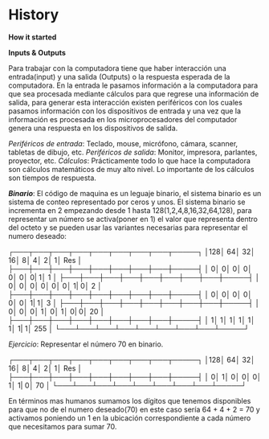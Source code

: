 # History

**How it started**

**Inputs & Outputs**

Para trabajar con la computadora tiene que haber interacción una entrada(input) y una salida (Outputs) o la respuesta esperada de la computadora. En la entrada le pasamos información a la computadora para que sea procesada mediante cálculos para que regrese una información de salida, para generar esta interacción existen periféricos con los cuales pasamos información con los dispositivos de entrada y una vez que la información es procesada en los microprocesadores del computador genera una respuesta en los dispositivos de salida.

_Periféricos de entrada_: Teclado, mouse, micrófono, cámara, scanner, tabletas de dibujo, etc.
_Periféricos de salida_: Monitor, impresora, parlantes, proyector, etc.
_Cálculos_: Prácticamente todo lo que hace la computadora son cálculos matemáticos de muy alto nivel. Lo importante de los cálculos son tiempos de respuesta.

**_Binario_**: El código de maquina es un leguaje binario, el sistema binario es un sistema de conteo representado por ceros y unos. El sistema binario se incrementa en 2 empezando desde 1 hasta 128(1,2,4,8,16,32,64,128), para representar un número se activa(poner en 1) el valor que representa dentro del octeto y se pueden usar las variantes necesarias para representar el numero deseado:

┌───┬───┬───┬───┬───┬───┬───┬───┬─────┐
│128│ 64│ 32│ 16│  8│  4│  2│  1│ Res │
├───┼───┼───┼───┼───┼───┼───┼───┼─────┤
│  0│  0│  0│  0│  0│  0│  0|  1│   1 │
├───┼───┼───┼───┼───┼───┼───┼───┼─────┤
│  0│  0│  0│  0│  0│  0│  1|  0│   2 │
├───┼───┼───┼───┼───┼───┼───┼───┼─────┤
│  0│  0│  0│  0│  0│  0│  1|  1│   3 │
├───┼───┼───┼───┼───┼───┼───┼───┼─────┤
│  0│  0│  0│  1│  0│  1│  0|  0│  20 │
├───┼───┼───┼───┼───┼───┼───┼───┼─────┤
│  1│  1│  1│  1│  1│  1│  1|  1│ 255 │
└───┴───┴───┴───┴───┴───┴───┴───┴─────┘

_Ejercicio_: Representar el número 70 en binario.

┌───┬───┬───┬───┬───┬───┬───┬───┬─────┐
│128│ 64│ 32│ 16│  8│  4│  2│  1│ Res │
├───┼───┼───┼───┼───┼───┼───┼───┼─────┤
│  0│  1│  0│  0│  0│  1│  1|  0│  70 │
└───┴───┴───┴───┴───┴───┴───┴───┴─────┘

En términos mas humanos sumamos los dígitos que tenemos disponibles para que no de el numero deseado(70) en este caso sería 64 + 4 + 2 = 70 y activamos poniendo un 1 en la ubicación correspondiente a cada número que necesitamos para sumar 70.
